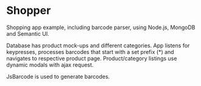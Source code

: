 # Shopper 

Shopping app example, including barcode parser, using Node.js, MongoDB and Semantic UI. 

Database has product mock-ups and different categories. App listens for keypresses, processes barcodes that start with a set prefix (\*) and navigates to respective product page. Product/category listings use dynamic modals with ajax request.

JsBarcode is used to generate barcodes. 
